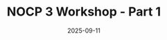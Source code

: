 ---
title: "NOCP 3 Workshop - Part 1"
date: "2025-09-11"
startTime: "7:30 PM"
endTime: "9:30 PM"
location: "Online via Zoom"
type: "certification"
description: "National Officials Certification Program Level 3 workshop. This is a four-part online series running weekly through October 2nd. Covers advanced officiating mechanics and game management."
registrationLink: "https://gameplanbasketball.ca"
maxParticipants: 25
currentRegistrations: 25
instructor: "David Maxin, Georgia Risnita, Stacy Newbigging"
requirements: "Must have completed NOCP Level 2 certification. Minimum 2 years officiating experience."
---